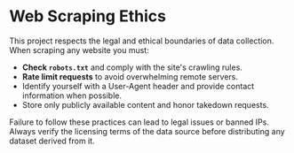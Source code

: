 # Web Scraping Ethics

This project respects the legal and ethical boundaries of data collection. When scraping any website you must:

- **Check `robots.txt`** and comply with the site's crawling rules.
- **Rate limit requests** to avoid overwhelming remote servers.
- Identify yourself with a User-Agent header and provide contact information when possible.
- Store only publicly available content and honor takedown requests.

Failure to follow these practices can lead to legal issues or banned IPs. Always verify the licensing terms of the data source before distributing any dataset derived from it.
